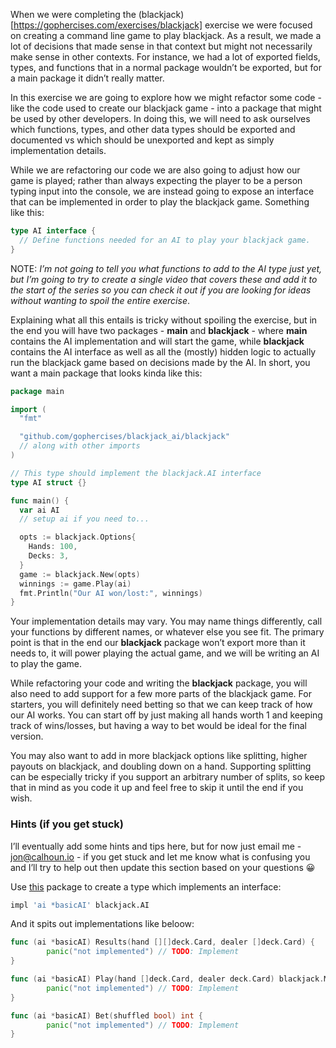 When we were completing the (blackjack)[https://gophercises.com/exercises/blackjack] exercise we were focused on creating a command line game to play blackjack. As a result, we made a lot of decisions that made sense in that context but might not necessarily make sense in other contexts. For instance, we had a lot of exported fields, types, and functions that in a normal package wouldn’t be exported, but for a main package it didn’t really matter.

In this exercise we are going to explore how we might refactor some code - like the code used to create our blackjack game - into a package that might be used by other developers. In doing this, we will need to ask ourselves which functions, types, and other data types should be exported and documented vs which should be unexported and kept as simply implementation details.

While we are refactoring our code we are also going to adjust how our game is played; rather than always expecting the player to be a person typing input into the console, we are instead going to expose an interface that can be implemented in order to play the blackjack game. Something like this:

```go
type AI interface {
  // Define functions needed for an AI to play your blackjack game.
}
```

NOTE: *I’m not going to tell you what functions to add to the AI type just yet, but I’m going to try to create a single video that covers these and add it to the start of the series so you can check it out if you are looking for ideas without wanting to spoil the entire exercise*.

Explaining what all this entails is tricky without spoiling the exercise, but in the end you will have two packages - **main** and **blackjack** - where **main** contains the AI implementation and will start the game, while **blackjack** contains the AI interface as well as all the (mostly) hidden logic to actually run the blackjack game based on decisions made by the AI. In short, you want a main package that looks kinda like this:

```go
package main

import (
  "fmt"

  "github.com/gophercises/blackjack_ai/blackjack"
  // along with other imports
)

// This type should implement the blackjack.AI interface
type AI struct {}

func main() {
  var ai AI
  // setup ai if you need to...

  opts := blackjack.Options{
    Hands: 100,
    Decks: 3,
  }
  game := blackjack.New(opts)
  winnings := game.Play(ai)
  fmt.Println("Our AI won/lost:", winnings)
}
```

Your implementation details may vary. You may name things differently, call your functions by different names, or whatever else you see fit. The primary point is that in the end our **blackjack** package won’t export more than it needs to, it will power playing the actual game, and we will be writing an AI to play the game.

While refactoring your code and writing the **blackjack** package, you will also need to add support for a few more parts of the blackjack game. For starters, you will definitely need betting so that we can keep track of how our AI works. You can start off by just making all hands worth 1 and keeping track of wins/losses, but having a way to bet would be ideal for the final version.

You may also want to add in more blackjack options like splitting, higher payouts on blackjack, and doubling down on a hand. Supporting splitting can be especially tricky if you support an arbitrary number of splits, so keep that in mind as you code it up and feel free to skip it until the end if you wish.

### Hints (if you get stuck)
I’ll eventually add some hints and tips here, but for now just email me - jon@calhoun.io - if you get stuck and let me know what is confusing you and I’ll try to help out then update this section based on your questions 😀

Use [this](https://github.com/josharian/impl) package to create a type which implements an interface:

```sh
impl 'ai *basicAI' blackjack.AI
```

And it spits out implementations like beloow:
```go
func (ai *basicAI) Results(hand [][]deck.Card, dealer []deck.Card) {
        panic("not implemented") // TODO: Implement
}

func (ai *basicAI) Play(hand []deck.Card, dealer deck.Card) blackjack.Move {
        panic("not implemented") // TODO: Implement
}

func (ai *basicAI) Bet(shuffled bool) int {
        panic("not implemented") // TODO: Implement
}
```